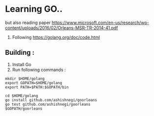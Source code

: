 # Learning GO..

but also reading paper https://www.microsoft.com/en-us/research/wp-content/uploads/2016/02/Orleans-MSR-TR-2014-41.pdf

1. Following https://golang.org/doc/code.html

## Building :
1. Install Go
2. Run following commands :

```
mkdir $HOME/golang
export GOPATH=$HOME/golang
export PATH=$PATH:$GOPATH/bin

cd $HOME/golang
go install github.com/ashishnegi/goorleans
go test github.com/ashishnegi/goorleans
$GOPATH/goorleans
```
